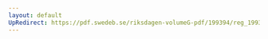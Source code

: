 ```yaml
---
layout: default
UpRedirect: https://pdf.swedeb.se/riksdagen-volumeG-pdf/199394/reg_199394/reg_199394_0463.pdf
---
```

